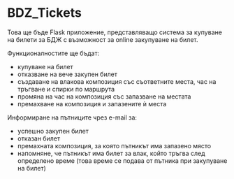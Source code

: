 # BDZ_Tickets

Това ще бъде Flask приложение, представляващо система за купуване на билети за БДЖ с възможност за online закупуване на билет.

Функционалностите ще бъдат:
 - купуване на билет
 - отказване на вече закупен билет
 - създаване на влакова композиция със съответните места, час на тръгване и спирки по маршрута
 - промяна на час на композиция със запазване на местата
 - премахване на композиция и запазените ѝ места

Информиране на пътниците чрез e-mail за:
 - успешно закупен билет
 - отказан билет
 - премахната композиция, за която пътникът има запазено място
 - напомняне, че пътникът има билет за влак, който тръгва след определено време (това време се подава от пътника при закупуване на билет)
